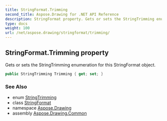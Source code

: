 ```yaml
---
title: StringFormat.Trimming
second_title: Aspose.Drawing for .NET API Reference
description: StringFormat property. Gets or sets the StringTrimming enumeration for this StringFormat object
type: docs
weight: 100
url: /net/aspose.drawing/stringformat/trimming/
---
```

## StringFormat.Trimming property

Gets or sets the StringTrimming enumeration for this StringFormat object.

```csharp
public StringTrimming Trimming { get; set; }
```

### See Also

* enum [StringTrimming](../../stringtrimming/)
* class [StringFormat](../)
* namespace [Aspose.Drawing](../../stringformat/)
* assembly [Aspose.Drawing.Common](../../../)


